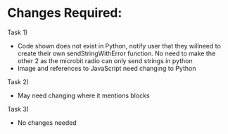 # Changes Required:

Task 1)
- Code shown does not exist in Python, notify user that they willneed to create their own sendStringWithError function. No need to make the other 2 as the microbit radio can only send strings in python
- Image and references to JavaScript need changing to Python

Task 2) 
- May need changing where it mentions blocks

Task 3)
- No changes needed
